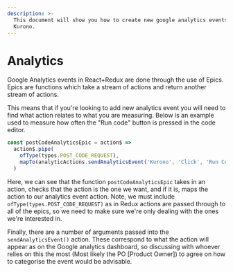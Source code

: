 ```yaml
---
description: >-
  This document will show you how to create new google analytics events for
  Kurono.
---
```


# Analytics

Google Analytics events in React+Redux are done through the use of Epics. Epics are functions which take a stream of actions and return another stream of actions.

This means that if you're looking to add new analytics event you will need to find what action relates to what you are measuring. Below is an example used to measure how often the "Run code" button is pressed in the code editor.

```javascript
const postCodeAnalyticsEpic = action$ =>
  action$.pipe(
    ofType(types.POST_CODE_REQUEST),
    mapTo(analyticActions.sendAnalyticsEvent('Kurono', 'Click', 'Run Code'))
  )
```

Here, we can see that the function `postCodeAnalyticsEpic` takes in an action, checks that the action is the one we want, and if it is, maps the action to our analytics event action. Note, we must include `ofType(types.POST_CODE_REQUEST)` as in Redux actions are passed through to all of the epics, so we need to make sure we're only dealing with the ones we're interested in.

Finally, there are a number of arguments passed into the `sendAnalyticsEvent()` action. These correspond to what the action will appear as on the Google analytics dashboard, so discussing with whoever relies on this the most (Most likely the PO \[Product Owner]) to agree on how to categorise the event would be advisable.
